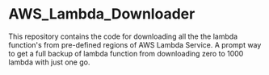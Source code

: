 # AWS_Lambda_Downloader
This repository contains the code for downloading all the the lambda function's from pre-defined regions of AWS Lambda Service. A prompt way to get a full backup of lambda function from downloading zero to 1000 lambda with just one go.
